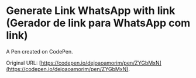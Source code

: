 # Generate Link WhatsApp with link (Gerador de link para WhatsApp com link)

A Pen created on CodePen.

Original URL: [https://codepen.io/dejoaoamorim/pen/ZYGbMxN](https://codepen.io/dejoaoamorim/pen/ZYGbMxN).

